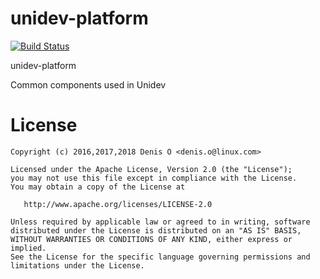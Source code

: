 # unidev-platform
[![Build Status](https://travis-ci.org/unidev-platform/unidev-platform.svg?branch=master)](https://travis-ci.org/unidev-platform/unidev-platform)

unidev-platform

Common components used in Unidev


License
=======

    Copyright (c) 2016,2017,2018 Denis O <denis.o@linux.com>

    Licensed under the Apache License, Version 2.0 (the "License");
    you may not use this file except in compliance with the License.
    You may obtain a copy of the License at

       http://www.apache.org/licenses/LICENSE-2.0

    Unless required by applicable law or agreed to in writing, software
    distributed under the License is distributed on an "AS IS" BASIS,
    WITHOUT WARRANTIES OR CONDITIONS OF ANY KIND, either express or implied.
    See the License for the specific language governing permissions and
    limitations under the License.
